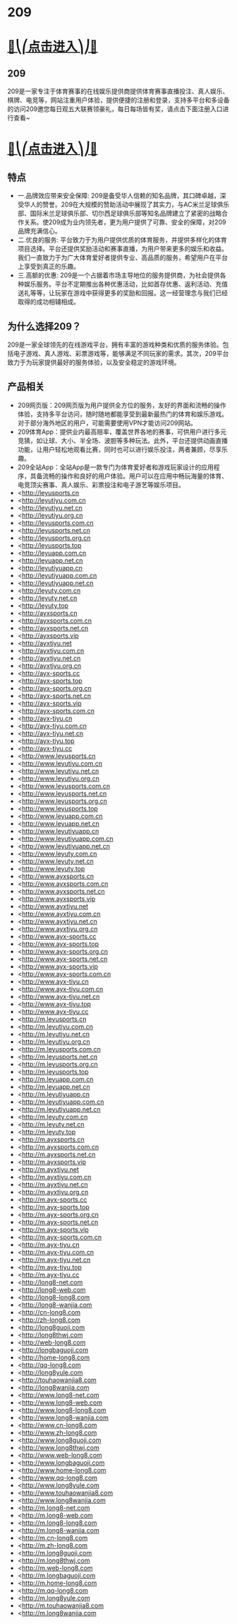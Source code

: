 # 209

# [🍉⎝⎛点击进入⎞⎠🍉](https://kkdd668.cn)
## 209
209是一家专注于体育赛事的在线娱乐提供商提供体育赛事直播投注、真人娱乐、棋牌、电竞等，网站注重用户体验，提供便捷的注册和登录，支持多平台和多设备的访问209邀您每日观五大联赛领豪礼，每日每场皆有奖，请点击下面注册入口进行查看~
# [🍉⎝⎛点击进入⎞⎠🍉](https://kkdd668.cn)

## 特点
- 一.品牌效应带来安全保障: 209是备受华人信赖的知名品牌，其口碑卓越，深受华人的赞誉。209在大规模的赞助活动中展现了其实力，与AC米兰足球俱乐部、国际米兰足球俱乐部、切尔西足球俱乐部等知名品牌建立了紧密的战略合作关系。使209成为业内领先者，更为用户提供了可靠、安全的保障，对209品牌充满信心。
- 二.优良的服务: 平台致力于为用户提供优质的体育服务，并提供多样化的体育项目选择。平台还提供奖励活动和赛事直播，为用户带来更多的娱乐和收益。我们一直致力于为广大体育爱好者提供专业、高品质的服务，希望用户在平台上享受到真正的乐趣。
- 三.高额的优惠: 209是一个占据着市场主导地位的服务提供商，为社会提供各种娱乐服务。平台不定期推出各种优惠活动，比如首存优惠、返利活动、充值送礼等等，让玩家在游戏中获得更多的奖励和回报。这一经营理念与我们已经取得的成功相辅相成。

## 为什么选择209？
209是一家全球领先的在线游戏平台，拥有丰富的游戏种类和优质的服务体验。包括电子游戏、真人游戏、彩票游戏等，能够满足不同玩家的需求。其次，209平台致力于为玩家提供最好的服务体验，以及安全稳定的游戏环境。
## 产品相关
- 209网页版：209网页版为用户提供全方位的服务，友好的界面和流畅的操作体验，支持多平台访问，随时随地都能享受到最新最热门的体育和娱乐游戏。对于部分海外地区的用户，可能需要使用VPN才能访问209网站。
- 209体育App：提供业内最高赔率，覆盖世界各地的赛事，可供用户进行多元竞猜，如让球、大小、半全场、波胆等多种玩法。此外，平台还提供动画直播功能，让用户轻松地观看比赛，同时也可以进行娱乐投注，两者兼顾，尽享乐趣。
- 209全站App：全站App是一款专门为体育爱好者和游戏玩家设计的应用程序，具备流畅的操作和良好的用户体验。用户可以在应用中畅玩海量的体育、电竞顶尖赛事、真人娱乐、彩票投注和电子游艺等娱乐项目。
- <http://leyusports.cn
- <http://leyutiyu.com.cn
- <http://leyutiyu.net.cn
- <http://leyutiyu.org.cn
- <http://leyusports.com.cn
- <http://leyusports.net.cn
- <http://leyusports.org.cn
- <http://leyusports.top
- <http://leyuapp.com.cn
- <http://leyuapp.net.cn
- <http://leyutiyuapp.cn
- <http://leyutiyuapp.com.cn
- <http://leyutiyuapp.net.cn
- <http://leyuty.com.cn
- <http://leyuty.net.cn
- <http://leyuty.top
- <http://ayxsports.cn
- <http://ayxsports.com.cn
- <http://ayxsports.net.cn
- <http://ayxsports.vip
- <http://ayxtiyu.net
- <http://ayxtiyu.com.cn
- <http://ayxtiyu.net.cn
- <http://ayxtiyu.org.cn
- <http://ayx-sports.cc
- <http://ayx-sports.top
- <http://ayx-sports.org.cn
- <http://ayx-sports.net.cn
- <http://ayx-sports.vip
- <http://ayx-sports.com.cn
- <http://ayx-tiyu.cn
- <http://ayx-tiyu.com.cn
- <http://ayx-tiyu.net.cn
- <http://ayx-tiyu.top
- <http://ayx-tiyu.cc
- <http://www.leyusports.cn
- <http://www.leyutiyu.com.cn
- <http://www.leyutiyu.net.cn
- <http://www.leyutiyu.org.cn
- <http://www.leyusports.com.cn
- <http://www.leyusports.net.cn
- <http://www.leyusports.org.cn
- <http://www.leyusports.top
- <http://www.leyuapp.com.cn
- <http://www.leyuapp.net.cn
- <http://www.leyutiyuapp.cn
- <http://www.leyutiyuapp.com.cn
- <http://www.leyutiyuapp.net.cn
- <http://www.leyuty.com.cn
- <http://www.leyuty.net.cn
- <http://www.leyuty.top
- <http://www.ayxsports.cn
- <http://www.ayxsports.com.cn
- <http://www.ayxsports.net.cn
- <http://www.ayxsports.vip
- <http://www.ayxtiyu.net
- <http://www.ayxtiyu.com.cn
- <http://www.ayxtiyu.net.cn
- <http://www.ayxtiyu.org.cn
- <http://www.ayx-sports.cc
- <http://www.ayx-sports.top
- <http://www.ayx-sports.org.cn
- <http://www.ayx-sports.net.cn
- <http://www.ayx-sports.vip
- <http://www.ayx-sports.com.cn
- <http://www.ayx-tiyu.cn
- <http://www.ayx-tiyu.com.cn
- <http://www.ayx-tiyu.net.cn
- <http://www.ayx-tiyu.top
- <http://www.ayx-tiyu.cc
- <http://m.leyusports.cn
- <http://m.leyutiyu.com.cn
- <http://m.leyutiyu.net.cn
- <http://m.leyutiyu.org.cn
- <http://m.leyusports.com.cn
- <http://m.leyusports.net.cn
- <http://m.leyusports.org.cn
- <http://m.leyusports.top
- <http://m.leyuapp.com.cn
- <http://m.leyuapp.net.cn
- <http://m.leyutiyuapp.cn
- <http://m.leyutiyuapp.com.cn
- <http://m.leyutiyuapp.net.cn
- <http://m.leyuty.com.cn
- <http://m.leyuty.net.cn
- <http://m.leyuty.top
- <http://m.ayxsports.cn
- <http://m.ayxsports.com.cn
- <http://m.ayxsports.net.cn
- <http://m.ayxsports.vip
- <http://m.ayxtiyu.net
- <http://m.ayxtiyu.com.cn
- <http://m.ayxtiyu.net.cn
- <http://m.ayxtiyu.org.cn
- <http://m.ayx-sports.cc
- <http://m.ayx-sports.top
- <http://m.ayx-sports.org.cn
- <http://m.ayx-sports.net.cn
- <http://m.ayx-sports.vip
- <http://m.ayx-sports.com.cn
- <http://m.ayx-tiyu.cn
- <http://m.ayx-tiyu.com.cn
- <http://m.ayx-tiyu.net.cn
- <http://m.ayx-tiyu.top
- <http://m.ayx-tiyu.cc
- <http://long8-net.com
- <http://long8-web.com
- <http://long8-long8.com
- <http://long8-wanjia.com
- <http://cn-long8.com
- <http://zh-long8.com
- <http://long8guoji.com
- <http://long8thwj.com
- <http://web-long8.com
- <http://longbaguoji.com
- <http://home-long8.com
- <http://qq-long8.com
- <http://long8yule.com
- <http://touhaowanjia8.com
- <http://long8wanjia.com
- <http://www.long8-net.com
- <http://www.long8-web.com
- <http://www.long8-long8.com
- <http://www.long8-wanjia.com
- <http://www.cn-long8.com
- <http://www.zh-long8.com
- <http://www.long8guoji.com
- <http://www.long8thwj.com
- <http://www.web-long8.com
- <http://www.longbaguoji.com
- <http://www.home-long8.com
- <http://www.qq-long8.com
- <http://www.long8yule.com
- <http://www.touhaowanjia8.com
- <http://www.long8wanjia.com
- <http://m.long8-net.com
- <http://m.long8-web.com
- <http://m.long8-long8.com
- <http://m.long8-wanjia.com
- <http://m.cn-long8.com
- <http://m.zh-long8.com
- <http://m.long8guoji.com
- <http://m.long8thwj.com
- <http://m.web-long8.com
- <http://m.longbaguoji.com
- <http://m.home-long8.com
- <http://m.qq-long8.com
- <http://m.long8yule.com
- <http://m.touhaowanjia8.com
- <http://m.long8wanjia.com
